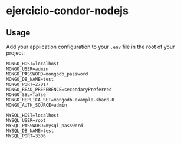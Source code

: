 # ejercicio-condor-nodejs

## Usage

Add your application configuration to your `.env` file in the root of your project:

```shell
MONGO_HOST=localhost
MONGO_USER=admin
MONGO_PASSWORD=mongodb_password
MONGO_DB_NAME=test
MONGO_PORT=27017
MONGO_READ_PREFERENCE=secondaryPreferred
MONGO_SSL=false
MONGO_REPLICA_SET=mongodb.example-shard-0
MONGO_AUTH_SOURCE=admin

MYSQL_HOST=localhost
MYSQL_USER=root
MYSQL_PASSWORD=mysql_password
MYSQL_DB_NAME=test
MYSQL_PORT=3306
```
